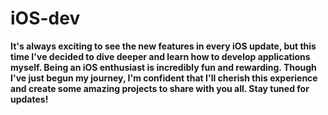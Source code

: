 # iOS-dev

**It's always exciting to see the new features in every iOS update, but this time I've decided to dive deeper and learn how to develop applications myself. Being an iOS enthusiast is incredibly fun and rewarding. Though I've just begun my journey, I'm confident that I'll cherish this experience and create some amazing projects to share with you all. Stay tuned for updates!**

